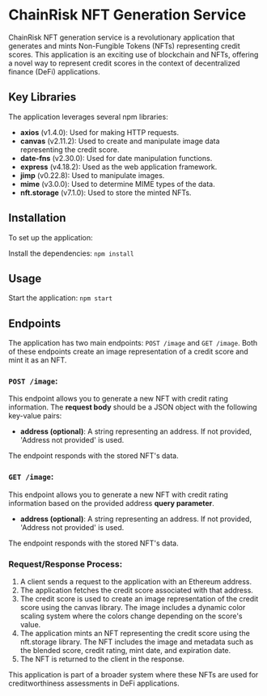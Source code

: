 # ChainRisk NFT Generation Service

ChainRisk NFT generation service is a revolutionary application that generates and mints Non-Fungible Tokens (NFTs) representing credit scores. This application is an exciting use of blockchain and NFTs, offering a novel way to represent credit scores in the context of decentralized finance (DeFi) applications.

## Key Libraries

The application leverages several npm libraries:

- **axios** (v1.4.0): Used for making HTTP requests.
- **canvas** (v2.11.2): Used to create and manipulate image data representing the credit score.
- **date-fns** (v2.30.0): Used for date manipulation functions.
- **express** (v4.18.2): Used as the web application framework.
- **jimp** (v0.22.8): Used to manipulate images.
- **mime** (v3.0.0): Used to determine MIME types of the data.
- **nft.storage** (v7.1.0): Used to store the minted NFTs.

## Installation

To set up the application:

Install the dependencies: `npm install`

## Usage

Start the application: `npm start`

## Endpoints
The application has two main endpoints: `POST /image` and `GET /image`. Both of these endpoints create an image representation of a credit score and mint it as an NFT.

### `POST /image`:

This endpoint allows you to generate a new NFT with credit rating information. The **request body** should be a JSON object with the following key-value pairs:

- **address (optional)**: A string representing an address. If not provided, 'Address not provided' is used.

The endpoint responds with the stored NFT's data.

### `GET /image`:

This endpoint allows you to generate a new NFT with credit rating information based on the provided address **query parameter**.

- **address (optional)**: A string representing an address. If not provided, 'Address not provided' is used.

The endpoint responds with the stored NFT's data.

### Request/Response Process:

1. A client sends a request to the application with an Ethereum address.
2. The application fetches the credit score associated with that address.
3. The credit score is used to create an image representation of the credit score using the canvas library. The image includes a dynamic color scaling system where the colors change depending on the score's value.
4. The application mints an NFT representing the credit score using the nft.storage library. The NFT includes the image and metadata such as the blended score, credit rating, mint date, and expiration date.
5. The NFT is returned to the client in the response.

This application is part of a broader system where these NFTs are used for creditworthiness assessments in DeFi applications.
